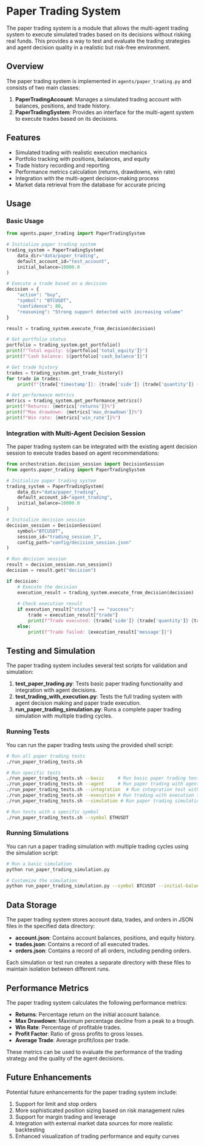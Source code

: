 # Paper Trading System

The paper trading system is a module that allows the multi-agent trading system to execute simulated trades based on its decisions without risking real funds. This provides a way to test and evaluate the trading strategies and agent decision quality in a realistic but risk-free environment.

## Overview

The paper trading system is implemented in `agents/paper_trading.py` and consists of two main classes:

1. **PaperTradingAccount**: Manages a simulated trading account with balances, positions, and trade history.
2. **PaperTradingSystem**: Provides an interface for the multi-agent system to execute trades based on its decisions.

## Features

- Simulated trading with realistic execution mechanics
- Portfolio tracking with positions, balances, and equity
- Trade history recording and reporting
- Performance metrics calculation (returns, drawdowns, win rate)
- Integration with the multi-agent decision-making process
- Market data retrieval from the database for accurate pricing

## Usage

### Basic Usage

```python
from agents.paper_trading import PaperTradingSystem

# Initialize paper trading system
trading_system = PaperTradingSystem(
    data_dir="data/paper_trading",
    default_account_id="test_account",
    initial_balance=10000.0
)

# Execute a trade based on a decision
decision = {
    "action": "buy",
    "symbol": "BTCUSDT",
    "confidence": 80,
    "reasoning": "Strong support detected with increasing volume"
}

result = trading_system.execute_from_decision(decision)

# Get portfolio status
portfolio = trading_system.get_portfolio()
print(f"Total equity: ${portfolio['total_equity']}")
print(f"Cash balance: ${portfolio['cash_balance']}")

# Get trade history
trades = trading_system.get_trade_history()
for trade in trades:
    print(f"{trade['timestamp']}: {trade['side']} {trade['quantity']} {trade['symbol']} @ ${trade['price']}")

# Get performance metrics
metrics = trading_system.get_performance_metrics()
print(f"Returns: {metrics['returns']}%")
print(f"Max drawdown: {metrics['max_drawdown']}%")
print(f"Win rate: {metrics['win_rate']}%")
```

### Integration with Multi-Agent Decision Session

The paper trading system can be integrated with the existing agent decision session to execute trades based on agent recommendations:

```python
from orchestration.decision_session import DecisionSession
from agents.paper_trading import PaperTradingSystem

# Initialize paper trading system
trading_system = PaperTradingSystem(
    data_dir="data/paper_trading",
    default_account_id="agent_trading",
    initial_balance=10000.0
)

# Initialize decision session
decision_session = DecisionSession(
    symbol="BTCUSDT",
    session_id="trading_session_1",
    config_path="config/decision_session.json"
)

# Run decision session
result = decision_session.run_session()
decision = result.get("decision")

if decision:
    # Execute the decision
    execution_result = trading_system.execute_from_decision(decision)
    
    # Check execution result
    if execution_result["status"] == "success":
        trade = execution_result["trade"]
        print(f"Trade executed: {trade['side']} {trade['quantity']} {trade['symbol']} at ${trade['price']}")
    else:
        print(f"Trade failed: {execution_result['message']}")
```

## Testing and Simulation

The paper trading system includes several test scripts for validation and simulation:

1. **test_paper_trading.py**: Tests basic paper trading functionality and integration with agent decisions.
2. **test_trading_with_execution.py**: Tests the full trading system with agent decision making and paper trade execution.
3. **run_paper_trading_simulation.py**: Runs a complete paper trading simulation with multiple trading cycles.

### Running Tests

You can run the paper trading tests using the provided shell script:

```bash
# Run all paper trading tests
./run_paper_trading_tests.sh

# Run specific tests
./run_paper_trading_tests.sh --basic     # Run basic paper trading test
./run_paper_trading_tests.sh --agent     # Run paper trading with agent decisions
./run_paper_trading_tests.sh --integration  # Run integration test with decision session
./run_paper_trading_tests.sh --execution # Run trading with execution test
./run_paper_trading_tests.sh --simulation # Run paper trading simulation

# Run tests with a specific symbol
./run_paper_trading_tests.sh --symbol ETHUSDT
```

### Running Simulations

You can run a paper trading simulation with multiple trading cycles using the simulation script:

```bash
# Run a basic simulation
python run_paper_trading_simulation.py

# Customize the simulation
python run_paper_trading_simulation.py --symbol BTCUSDT --initial-balance 20000 --cycles 5 --cycle-interval 120
```

## Data Storage

The paper trading system stores account data, trades, and orders in JSON files in the specified data directory:

- **account.json**: Contains account balances, positions, and equity history.
- **trades.json**: Contains a record of all executed trades.
- **orders.json**: Contains a record of all orders, including pending orders.

Each simulation or test run creates a separate directory with these files to maintain isolation between different runs.

## Performance Metrics

The paper trading system calculates the following performance metrics:

- **Returns**: Percentage return on the initial account balance.
- **Max Drawdown**: Maximum percentage decline from a peak to a trough.
- **Win Rate**: Percentage of profitable trades.
- **Profit Factor**: Ratio of gross profits to gross losses.
- **Average Trade**: Average profit/loss per trade.

These metrics can be used to evaluate the performance of the trading strategy and the quality of the agent decisions.

## Future Enhancements

Potential future enhancements for the paper trading system include:

1. Support for limit and stop orders
2. More sophisticated position sizing based on risk management rules
3. Support for margin trading and leverage
4. Integration with external market data sources for more realistic backtesting
5. Enhanced visualization of trading performance and equity curves